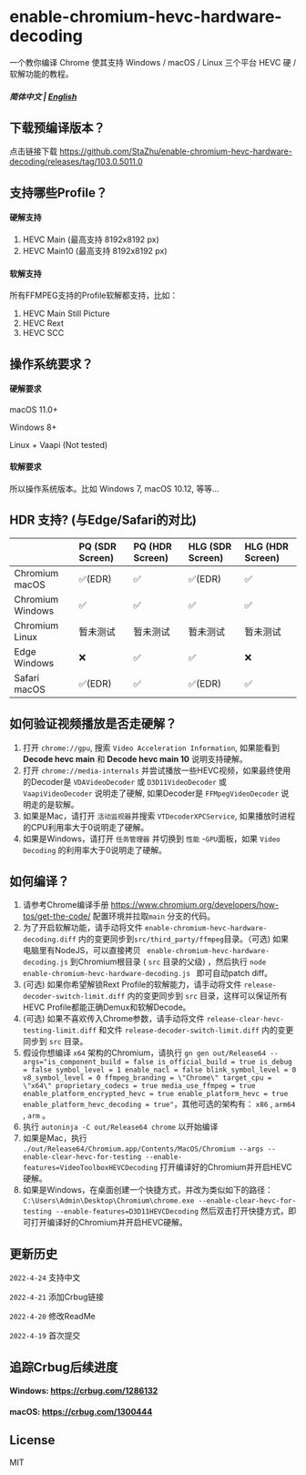# enable-chromium-hevc-hardware-decoding

一个教你编译 Chrome 使其支持 Windows / macOS / Linux 三个平台 HEVC 硬 / 软解功能的教程。


##### 简体中文 | [English](./README.md)

## 下载预编译版本？

点击链接下载 https://github.com/StaZhu/enable-chromium-hevc-hardware-decoding/releases/tag/103.0.5011.0

## 支持哪些Profile？

#### 硬解支持

1. HEVC Main (最高支持 8192x8192 px)
2. HEVC Main10 (最高支持 8192x8192 px)

#### 软解支持

所有FFMPEG支持的Profile软解都支持，比如：

1. HEVC Main Still Picture
2. HEVC Rext
3. HEVC SCC

## 操作系统要求？

#### 硬解要求

macOS 11.0+

Windows 8+

Linux + Vaapi (Not tested)

#### 软解要求

所以操作系统版本。比如 Windows 7, macOS 10.12, 等等...

## HDR 支持? (与Edge/Safari的对比) 

|                  | PQ (SDR Screen) | PQ (HDR Screen) | HLG (SDR Screen) | HLG (HDR Screen) |
| :-------------- | :------------- | :------------- | :-------------- | :-------------- |
|  Chromium macOS  |     ✅(EDR)      |        ✅        |      ✅(EDR)      |        ✅         |
| Chromium Windows |        ✅        |        ✅        |        ✅         |        ✅         |
|  Chromium Linux  |    暂未测试     |    暂未测试     |     暂未测试     |     暂未测试     |
|   Edge Windows   |        ❌        |        ✅        |        ✅         |        ❌         |
|   Safari macOS   |     ✅(EDR)      |        ✅        |      ✅(EDR)      |        ✅         |

## 如何验证视频播放是否走硬解？

1. 打开 `chrome://gpu`, 搜索 `Video Acceleration Information`, 如果能看到 **Decode hevc main**  和 **Decode hevc main 10** 说明支持硬解。
2. 打开 `chrome://media-internals` 并尝试播放一些HEVC视频，如果最终使用的Decoder是 `VDAVideoDecoder` 或 `D3D11VideoDecoder` 或 `VaapiVideoDecoder` 说明走了硬解, 如果Decoder是 `FFMpegVideoDecoder` 说明走的是软解。
3. 如果是Mac，请打开 `活动监视器`并搜索 `VTDecoderXPCService`, 如果播放时进程的CPU利用率大于0说明走了硬解。
4. 如果是Windows，请打开 `任务管理器` 并切换到 `性能` -`GPU`面板，如果 `Video Decoding` 的利用率大于0说明走了硬解。

## 如何编译？

1. 请参考Chrome编译手册 https://www.chromium.org/developers/how-tos/get-the-code/ 配置环境并拉取`main` 分支的代码。
2. 为了开启软解功能，请手动将文件  `enable-chromium-hevc-hardware-decoding.diff` 内的变更同步到`src/third_party/ffmpeg`目录。（可选) 如果电脑里有NodeJS，可以直接拷贝  ` enable-chromium-hevc-hardware-decoding.js`  到Chromium根目录 ( `src` 目录的父级) ，然后执行 `node enable-chromium-hevc-hardware-decoding.js ` 即可自动patch diff。
3. (可选) 如果你希望解锁Rext Profile的软解能力，请手动将文件  `release-decoder-switch-limit.diff`  内的变更同步到 `src` 目录，这样可以保证所有HEVC Profile都能正确Demux和软解Decode。
4. (可选) 如果不喜欢传入Chrome参数，请手动将文件 `release-clear-hevc-testing-limit.diff` 和文件 `release-decoder-switch-limit.diff` 内的变更同步到 `src` 目录。
5. 假设你想编译 `x64` 架构的Chromium，请执行  `gn gen out/Release64 --args="is_component_build = false is_official_build = true is_debug = false symbol_level = 1 enable_nacl = false blink_symbol_level = 0 v8_symbol_level = 0 ffmpeg_branding = \"Chrome\" target_cpu = \"x64\" proprietary_codecs = true media_use_ffmpeg = true enable_platform_encrypted_hevc = true enable_platform_hevc = true enable_platform_hevc_decoding = true"`，其他可选的架构有： `x86` , `arm64` , `arm` 。
6. 执行 `autoninja -C out/Release64 chrome` 以开始编译
7. 如果是Mac，执行 `./out/Release64/Chromium.app/Contents/MacOS/Chromium --args --enable-clear-hevc-for-testing --enable-features=VideoToolboxHEVCDecoding` 打开编译好的Chromium并开启HEVC硬解。
8. 如果是Windows，在桌面创建一个快捷方式，并改为类似如下的路径： `C:\Users\Admin\Desktop\Chromium\chrome.exe --enable-clear-hevc-for-testing --enable-features=D3D11HEVCDecoding` 然后双击打开快捷方式，即可打开编译好的Chromium并开启HEVC硬解。

## 更新历史

`2022-4-24` 支持中文

`2022-4-21` 添加Crbug链接

`2022-4-20` 修改ReadMe

`2022-4-19` 首次提交

## 追踪Crbug后续进度

#### Windows:  https://crbug.com/1286132

#### macOS:  https://crbug.com/1300444

## License

MIT
